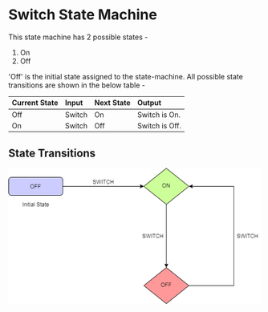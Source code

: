 # Switch State Machine

This state machine has 2 possible states -

1. On
2. Off

'Off' is the initial state assigned to the state-machine. All possible state transitions are shown in the below table -

| Current State | Input  | Next State | Output         |
| :------------ | :----- | :--------- | :------------- |
| Off           | Switch | On         | Switch is On.  |
| On            | Switch | Off        | Switch is Off. |

## State Transitions

![Switch State Machine](../../../assets/switch-state-machine.png)
